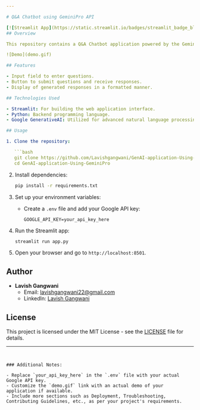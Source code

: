 ```yaml
---

# Q&A Chatbot using GeminiPro API

[![Streamlit App](https://static.streamlit.io/badges/streamlit_badge_black_white.svg)]
## Overview

This repository contains a Q&A Chatbot application powered by the GeminiPro API from Google GenerativeAI. The application allows users to ask questions and receive responses generated by advanced natural language processing models.

![Demo](demo.gif)

## Features

- Input field to enter questions.
- Button to submit questions and receive responses.
- Display of generated responses in a formatted manner.

## Technologies Used

- Streamlit: For building the web application interface.
- Python: Backend programming language.
- Google GenerativeAI: Utilized for advanced natural language processing.

## Usage

1. Clone the repository:

   ```bash
   git clone https://github.com/Lavishgangwani/GenAI-application-Using-GeminiPro.git
   cd GenAI-application-Using-GeminiPro
   ```

2. Install dependencies:

   ```bash
   pip install -r requirements.txt
   ```

3. Set up your environment variables:
   - Create a `.env` file and add your Google API key:

     ```plaintext
     GOOGLE_API_KEY=your_api_key_here
     ```

4. Run the Streamlit app:

   ```bash
   streamlit run app.py
   ```

5. Open your browser and go to `http://localhost:8501`.

## Author

- **Lavish Gangwani**
  - Email: [lavishgangwani22@gmail.com](mailto:lavishgangwani22@gmail.com)
  - LinkedIn: [Lavish Gangwani](https://www.linkedin.com/in/lavish-gangwani/)

## License

This project is licensed under the MIT License - see the [LICENSE](LICENSE) file for details.

---
```


### Additional Notes:

- Replace `your_api_key_here` in the `.env` file with your actual Google API key.
- Customize the `demo.gif` link with an actual demo of your application if available.
- Include more sections such as Deployment, Troubleshooting, Contributing Guidelines, etc., as per your project's requirements.
